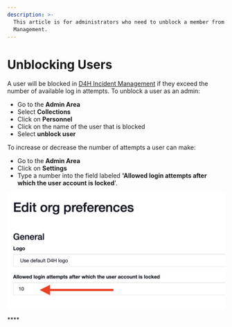 ```yaml
---
description: >-
  This article is for administrators who need to unblock a member from Incident
  Management.
---
```


# Unblocking Users

A user will be blocked in [D4H Incident Management](../incident-management/getting-started.md) if they exceed the number of available log in attempts. To unblock a user as an admin: 

* Go to the **Admin Area**
* Select **Collections** 
* Click on **Personnel** 
* Click on the name of the user that is blocked
* Select **unblock user**

To increase or decrease the number of attempts a user can make:

* Go to the **Admin Area**
* Click on **Settings**
* Type a number into the field labeled **'Allowed login attempts after which the user account is locked**'. 

![](../.gitbook/assets/screen-shot-2021-09-13-at-8.29.19-pm.png)





\*\*\*\*



